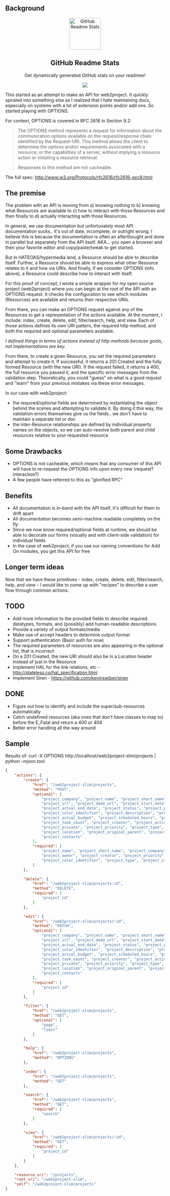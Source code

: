 
Background
----------------
<p align="center">
 <img width="100px" src="https://res.cloudinary.com/anuraghazra/image/upload/v1594908242/logo_ccswme.svg" align="center" alt="GitHub Readme Stats" />
 <h2 align="center">GitHub Readme Stats</h2>
 <p align="center">Get dynamically generated GitHub stats on your readmes!</p>
</p>
<p align="center">
  <img src="https://img.shields.io/badge/Supported%20by-VSCode%20Power%20User%20%E2%86%92-gray.svg?colorA=655BE1&colorB=4F44D6&style=for-the-badge"/>
</p>

This started as an attempt to make an API for web2project. It quickly spiraled into something else as I realized that I hate maintaining docs, especially on systems with a lot of extension points and/or add ons. So started playing with OPTIONS.

For context, OPTIONS is covered in RFC 2616 in Section 9.2:

> The OPTIONS method represents a request for information about the communication options available on the request/response chain identified by the Request-URI. This method allows the client to determine the options and/or requirements associated with a resource, or the capabilities of a server, without implying a resource action or initiating a resource retrieval.
>
> Responses to this method are not cacheable.

The full spec: http://www.w3.org/Protocols/rfc2616/rfc2616-sec9.html

The premise
----------------

The problem with an API is moving from a) knowing nothing to b) knowing what Resources are available to c) how to interact with those Resources and then finally to d) actually interacting with those Resources.

In general, we use documentation but unfortunately most API documentation sucks.. it's out of date, incomplete, or outright wrong. I believe this is because the documentation is often an afterthought and done in parallel but separately from the API itself. AKA... you open a browser and then your favorite editor and copy/paste/tweak to get started.

But in HATEOAS/hypermedia land, a Resource should be able to describe itself. Further, a Resource should be able to express what other Resource relates to it and how via URIs. And finally, if we consider OPTIONS (info above), a Resource could describe how to interact with itself.


For this proof of concept, I wrote a simple wrapper for my open source project (web2project) where you can begin at the root of the API with an OPTIONS request. It checks the configuration to see which modules (Resources) are available and returns their respective URIs.

From there, you can make an OPTIONS request against any of the Resources to get a representation of the actions available. At the moment, I include: index, create, delete, edit, filter/search, help, and view. Each of those actions defines its own URI pattern, the required http method, and both the required and optional parameters available.

*I defined things in terms of actions instead of http methods because goals, not implementations are key.*

From there, to create a given Resource, you set the required parameters and attempt to create it. If successful, it returns a 201 Created and the fully formed Resource (with the new URI). If the request failed, it returns a 400, the full resource you passed it, and the specific error messages from the validation step. Theoretically, you could "guess" on what is a good request and "learn" from your previous mistakes via these error messages.

In our case with web2project:
*  the required/optional fields are determined by instantiating the object behind the scenes and attempting to validate it. By doing it this way, the validation errors themselves give us the fields.. we don't have to maintain a separate list or doc
*  the inter-Resource relationships are defined by individual property names on the objects, so we can auto-resolve both parent and child resources relative to your requested resource

Some Drawbacks
----------------

-  OPTIONS is not cacheable, which means that any consumer of this API will have to re-request the OPTIONS info upon every new (request? interaction?)
-  A few people have referred to this as "glorified RPC"

Benefits
----------------

-  All documentation is in-band with the API itself, it's difficult for them to drift apart
-  All documentation becomes semi-machine readable completely on the fly
-  Since we now know required/optional fields at runtime, we should be able to decorate our forms (visually and with client-side validation) for individual fields
-  In the case of web2project, if you use our naming conventions for Add On modules, you get this API for free

Longer term ideas
----------------

Now that we have these primitives - index, create, delete, edit, filter/search, help, and view - I would like to come up with "recipes" to describe a user flow through common actions.

TODO
----------------

-  Add more information to the provided fields to describe required datatypes, formats, and (possibly) add human-readable descriptions
-  Provide a variety of output formats/media
-  Make use of accept headers to determine output format
-  Support authentication (Basic auth for now)
-  The required parameters of resources are also appearing in the optional list, that is incorrect
-  On a 201 Created, the new URI should also be in a Location header instead of just in the Resource
-  Implement HAL for the link relations, etc - http://stateless.co/hal_specification.html
-  Implement Siren - https://github.com/kevinswiber/siren

DONE
----------------

-  Figure out how to identify and include the super/sub-resources automatically
-  Catch undefined resources (aka ones that don't have classes to map to) before the E_Fatal and return a 400 or 404
-  Better error handling all the way around

Sample
----------------

Results of: curl -X OPTIONS http://localhost/web2project-slim/projects | python -mjson.tool
```json
{
    "actions": {
        "create": {
            "href": "/web2project-slim/projects",
            "method": "POST",
            "optional": [
                "project_company", "project_name", "project_short_name", "project_owner",
                "project_url", "project_demo_url", "project_start_date", "project_end_date",
                "project_actual_end_date", "project_status", "project_percent_complete",
                "project_color_identifier", "project_description", "project_target_budget",
                "project_actual_budget", "project_scheduled_hours", "project_worked_hours",
                "project_task_count", "project_creator", "project_active",
                "project_private", "project_priority", "project_type", "project_parent",
                "project_location", "project_original_parent", "project_departments",
                "project_contacts"
            ],
            "required": [
                "project_name", "project_short_name", "project_company",
                "project_owner", "project_creator", "project_priority",
                "project_color_identifier", "project_type", "project_status"
            ]
        },

        "delete": {
            "href": "/web2project-slim/projects:id",
            "method": "DELETE",
            "required": [
                "project_id"
            ]
        },

        "edit": {
            "href": "/web2project-slim/projects/:id",
            "method": "PATCH",
            "optional": [
                "project_company", "project_name", "project_short_name", "project_owner",
                "project_url", "project_demo_url", "project_start_date", "project_end_date",
                "project_actual_end_date", "project_status", "project_percent_complete",
                "project_color_identifier", "project_description", "project_target_budget",
                "project_actual_budget", "project_scheduled_hours", "project_worked_hours",
                "project_task_count", "project_creator", "project_active",
                "project_private", "project_priority", "project_type", "project_parent",
                "project_location", "project_original_parent", "project_departments",
                "project_contacts"
            ],
            "required": [
                "project_id"
            ]
        },

        "filter": {
            "href": "/web2project-slim/projects",
            "method": "GET",
            "optional": [
                "page",
                "limit"
            ]
        },

        "help": {
            "href": "/web2project-slim/projects",
            "method": "OPTIONS"
        },

        "index": {
            "href": "/web2project-slim/projects",
            "method": "GET"
        },

        "search": {
            "href": "/web2project-slim/projects",
            "method": "GET",
            "required": [
                "search"
            ]
        },

        "view": {
            "href": "/web2project-slim/projects/:id",
            "method": "GET",
            "required": [
                "project_id"
            ]
        }
    },

    "resource_uri": "/projects",
    "root_uri": "/web2project-slim",
    "self": "/web2project-slim/projects"
}
```
